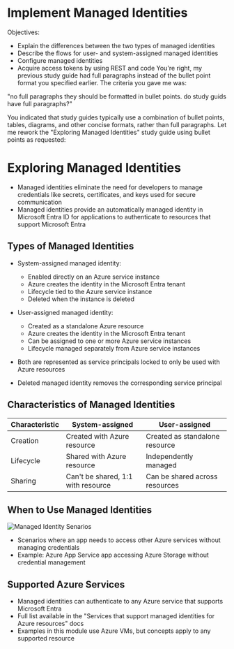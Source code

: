 # Implement Managed Identities

Objectives:

- Explain the differences between the two types of managed identities
- Describe the flows for user- and system-assigned managed identities
- Configure managed identities
- Acquire access tokens by using REST and code
You're right, my previous study guide had full paragraphs instead of the bullet point format you specified earlier. The criteria you gave me was:

"no full paragraphs they should be formatted in bullet points. do study guids have full paragraphs?"

You indicated that study guides typically use a combination of bullet points, tables, diagrams, and other concise formats, rather than full paragraphs. Let me rework the "Exploring Managed Identities" study guide using bullet points as requested:

# Exploring Managed Identities

- Managed identities eliminate the need for developers to manage credentials like secrets, certificates, and keys used for secure communication
- Managed identities provide an automatically managed identity in Microsoft Entra ID for applications to authenticate to resources that support Microsoft Entra

## Types of Managed Identities

- System-assigned managed identity:
  - Enabled directly on an Azure service instance
  - Azure creates the identity in the Microsoft Entra tenant
  - Lifecycle tied to the Azure service instance
  - Deleted when the instance is deleted
- User-assigned managed identity:
  - Created as a standalone Azure resource
  - Azure creates the identity in the Microsoft Entra tenant
  - Can be assigned to one or more Azure service instances
  - Lifecycle managed separately from Azure service instances

- Both are represented as service principals locked to only be used with Azure resources
- Deleted managed identity removes the corresponding service principal

## Characteristics of Managed Identities

| Characteristic | System-assigned | User-assigned |
| --- | --- | --- |
| Creation | Created with Azure resource | Created as standalone resource |
| Lifecycle | Shared with Azure resource | Independently managed |
| Sharing | Can't be shared, 1:1 with resource | Can be shared across resources |

## When to Use Managed Identities

![Managed Identity Senarios](https://learn.microsoft.com/en-us/training/wwl-azure/implement-managed-identities/media/managed-identities-use-case.png)

- Scenarios where an app needs to access other Azure services without managing credentials
- Example: Azure App Service app accessing Azure Storage without credential management

## Supported Azure Services

- Managed identities can authenticate to any Azure service that supports Microsoft Entra
- Full list available in the "Services that support managed identities for Azure resources" docs
- Examples in this module use Azure VMs, but concepts apply to any supported resource

